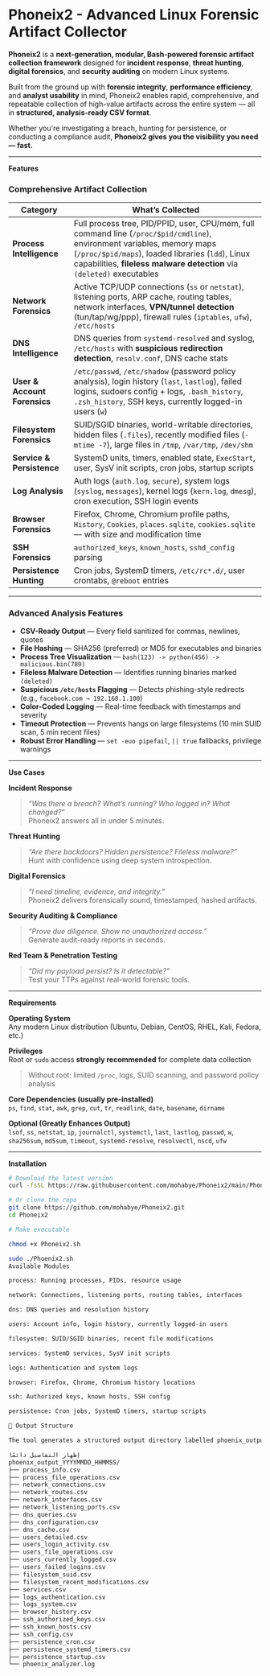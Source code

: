 # Phoneix2 - Advanced Linux Forensic Artifact Collector

**Phoneix2** is a **next-generation, modular, Bash-powered forensic artifact collection framework** designed for **incident response**, **threat hunting**, **digital forensics**, and **security auditing** on modern Linux systems.

Built from the ground up with **forensic integrity**, **performance efficiency**, and **analyst usability** in mind, Phoneix2 enables rapid, comprehensive, and repeatable collection of high-value artifacts across the entire system — all in **structured, analysis-ready CSV format**.

Whether you're investigating a breach, hunting for persistence, or conducting a compliance audit, **Phoneix2 gives you the visibility you need — fast.**

---

**Features**

### Comprehensive Artifact Collection

| Category | What’s Collected |
|--------|------------------|
| **Process Intelligence** | Full process tree, PID/PPID, user, CPU/mem, full command line (`/proc/$pid/cmdline`), environment variables, memory maps (`/proc/$pid/maps`), loaded libraries (`ldd`), Linux capabilities, **fileless malware detection** via `(deleted)` executables |
| **Network Forensics** | Active TCP/UDP connections (`ss` or `netstat`), listening ports, ARP cache, routing tables, network interfaces, **VPN/tunnel detection** (tun/tap/wg/ppp), firewall rules (`iptables`, `ufw`), `/etc/hosts` |
| **DNS Intelligence** | DNS queries from `systemd-resolved` and syslog, `/etc/hosts` with **suspicious redirection detection**, `resolv.conf`, DNS cache stats |
| **User & Account Forensics** | `/etc/passwd`, `/etc/shadow` (password policy analysis), login history (`last`, `lastlog`), failed logins, sudoers config + logs, `.bash_history`, `.zsh_history`, SSH keys, currently logged-in users (`w`) |
| **Filesystem Forensics** | SUID/SGID binaries, world-writable directories, hidden files (`.files`), recently modified files (`-mtime -7`), large files in `/tmp`, `/var/tmp`, `/dev/shm` |
| **Service & Persistence** | SystemD units, timers, enabled state, `ExecStart`, user, SysV init scripts, cron jobs, startup scripts |
| **Log Analysis** | Auth logs (`auth.log`, `secure`), system logs (`syslog`, `messages`), kernel logs (`kern.log`, `dmesg`), cron execution, SSH login events |
| **Browser Forensics** | Firefox, Chrome, Chromium profile paths, `History`, `Cookies`, `places.sqlite`, `cookies.sqlite` — with size and modification time |
| **SSH Forensics** | `authorized_keys`, `known_hosts`, `sshd_config` parsing |
| **Persistence Hunting** | Cron jobs, SystemD timers, `/etc/rc*.d/`, user crontabs, `@reboot` entries |

---

### Advanced Analysis Features

- **CSV-Ready Output** — Every field sanitized for commas, newlines, quotes
- **File Hashing** — SHA256 (preferred) or MD5 for executables and binaries
- **Process Tree Visualization** — `bash(123) -> python(456) -> malicious.bin(789)`
- **Fileless Malware Detection** — Identifies running binaries marked `(deleted)`
- **Suspicious `/etc/hosts` Flagging** — Detects phishing-style redirects (e.g., `facebook.com → 192.168.1.100`)
- **Color-Coded Logging** — Real-time feedback with timestamps and severity
- **Timeout Protection** — Prevents hangs on large filesystems (10 min SUID scan, 5 min recent files)
- **Robust Error Handling** — `set -euo pipefail`, `|| true` fallbacks, privilege warnings

---

**Use Cases**

**Incident Response**  
> *“Was there a breach? What’s running? Who logged in? What changed?”*  
Phoneix2 answers all in under 5 minutes.

**Threat Hunting**  
> *“Are there backdoors? Hidden persistence? Fileless malware?”*  
Hunt with confidence using deep system introspection.

**Digital Forensics**  
> *“I need timeline, evidence, and integrity.”*  
Phoneix2 delivers forensically sound, timestamped, hashed artifacts.

**Security Auditing & Compliance**  
> *“Prove due diligence. Show no unauthorized access.”*  
Generate audit-ready reports in seconds.

**Red Team & Penetration Testing**  
> *“Did my payload persist? Is it detectable?”*  
Test your TTPs against real-world forensic tools.

---

**Requirements**

**Operating System**  
Any modern Linux distribution (Ubuntu, Debian, CentOS, RHEL, Kali, Fedora, etc.)

**Privileges**  
Root or `sudo` access **strongly recommended** for complete data collection  
> Without root: limited `/proc`, logs, SUID scanning, and password policy analysis

**Core Dependencies (usually pre-installed)**  
`ps`, `find`, `stat`, `awk`, `grep`, `cut`, `tr`, `readlink`, `date`, `basename`, `dirname`

**Optional (Greatly Enhances Output)**  
`lsof`, `ss`, `netstat`, `ip`, `journalctl`, `systemctl`, `last`, `lastlog`, `passwd`, `w`, `sha256sum`, `md5sum`, `timeout`, `systemd-resolve`, `resolvectl`, `nscd`, `ufw`

---

**Installation**

```bash
# Download the latest version
curl -fsSL https://raw.githubusercontent.com/mohabye/Phoneix2/main/Phoneix2.sh -o Phoneix2.sh

# Or clone the repo
git clone https://github.com/mohabye/Phoneix2.git
cd Phoneix2

# Make executable

chmod +x Phoneix2.sh

sudo ./Phoenix2.sh
Available Modules

process: Running processes, PIDs, resource usage

network: Connections, listening ports, routing tables, interfaces

dns: DNS queries and resolution history

users: Account info, login history, currently logged-in users

filesystem: SUID/SGID binaries, recent file modifications

services: SystemD services, SysV init scripts

logs: Authentication and system logs

browser: Firefox, Chrome, Chromium history locations

ssh: Authorized keys, known hosts, SSH config

persistence: Cron jobs, SystemD timers, startup scripts

📂 Output Structure

The tool generates a structured output directory labelled phoenix_output_YYYYMMDD_HHMMSS/ containing files such as:

إظهار التفاصيل دائمًا
phoenix_output_YYYYMMDD_HHMMSS/
├── process_info.csv
├── process_file_operations.csv
├── network_connections.csv
├── network_routes.csv
├── network_interfaces.csv
├── network_listening_ports.csv
├── dns_queries.csv
├── dns_configuration.csv
├── dns_cache.csv
├── users_detailed.csv
├── users_login_activity.csv
├── users_file_operations.csv
├── users_currently_logged.csv
├── users_failed_logins.csv
├── filesystem_suid.csv
├── filesystem_recent_modifications.csv
├── services.csv
├── logs_authentication.csv
├── logs_system.csv
├── browser_history.csv
├── ssh_authorized_keys.csv
├── ssh_known_hosts.csv
├── ssh_config.csv
├── persistence_cron.csv
├── persistence_systemd_timers.csv
├── persistence_startup.csv
└── phoenix_analyzer.log
